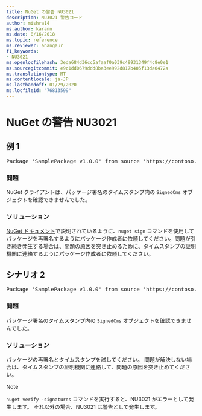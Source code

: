 ```yaml
---
title: NuGet の警告 NU3021
description: NU3021 警告コード
author: mishra14
ms.author: karann
ms.date: 8/16/2018
ms.topic: reference
ms.reviewer: anangaur
f1_keywords:
- NU3021
ms.openlocfilehash: 3eda684d36cc5afaaf0a039c49931349f4c8e0e1
ms.sourcegitcommit: e9c1dd0679ddd8ba3ee992d817b405f13da0472a
ms.translationtype: MT
ms.contentlocale: ja-JP
ms.lasthandoff: 01/29/2020
ms.locfileid: "76813599"
---
```

# <a name="nuget-warning-nu3021"></a>NuGet の警告 NU3021

## <a name="scenario-1"></a>例 1

<pre>Package 'SamplePackage v1.0.0' from source 'https://contoso.com/index.json': The primary signature's timestamp signature validation failed.</pre>

### <a name="issue"></a>問題

NuGet クライアントは、パッケージ署名のタイムスタンプ内の `SignedCms` オブジェクトを確認できませんでした。


### <a name="solution"></a>ソリューション

[NuGet ドキュメント](../../create-packages/sign-a-package.md)で説明されているように、`nuget sign` コマンドを使用してパッケージを再署名するようにパッケージ作成者に依頼してください。問題が引き続き発生する場合は、問題の原因を突き止めるために、タイムスタンプの証明機関に連絡するようにパッケージ作成者に依頼してください。



## <a name="scenario-2"></a>シナリオ 2

<pre>Package 'SamplePackage v1.0.0' from source 'https://contoso.com/index.json': The timestamp signature validation failed.</pre>

### <a name="issue"></a>問題

パッケージ署名のタイムスタンプ内の `SignedCms` オブジェクトを確認できませんでした。


### <a name="solution"></a>ソリューション

パッケージの再署名とタイムスタンプを試してください。 問題が解決しない場合は、タイムスタンプの証明機関に連絡して、問題の原因を突き止めてください。


> [!Note]
> `nuget verify -signatures` コマンドを実行すると、NU3021 がエラーとして発生します。 それ以外の場合、NU3021 は警告として発生します。
